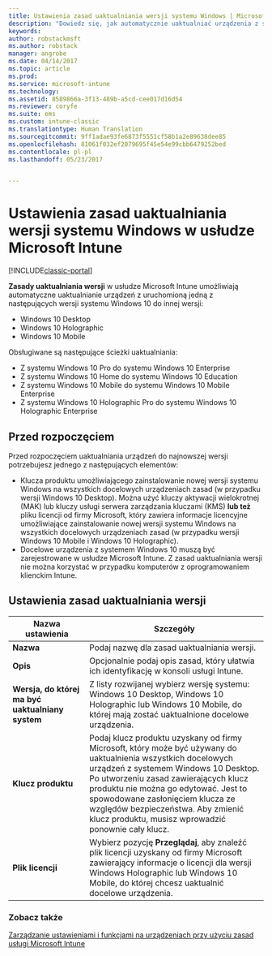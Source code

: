 ```yaml
---
title: Ustawienia zasad uaktualniania wersji systemu Windows | Microsoft Docs
description: "Dowiedz się, jak automatycznie uaktualniać urządzenia z systemem Windows 10 do innej wersji za pomocą usługi Intune."
keywords: 
author: robstackmsft
ms.author: robstack
manager: angrobe
ms.date: 04/14/2017
ms.topic: article
ms.prod: 
ms.service: microsoft-intune
ms.technology: 
ms.assetid: 8589866a-3f13-489b-a5cd-cee017d16d54
ms.reviewer: coryfe
ms.suite: ems
ms.custom: intune-classic
ms.translationtype: Human Translation
ms.sourcegitcommit: 9ff1adae93fe6873f5551cf58b1a2e89638dee85
ms.openlocfilehash: 81061f032ef2079695f45e54e99cbb6479252bed
ms.contentlocale: pl-pl
ms.lasthandoff: 05/23/2017


---
```


# <a name="windows-edition-upgrade-policy-settings-in-microsoft-intune"></a>Ustawienia zasad uaktualniania wersji systemu Windows w usłudze Microsoft Intune

[!INCLUDE[classic-portal](../includes/classic-portal.md)]

**Zasady uaktualniania wersji** w usłudze Microsoft Intune umożliwiają automatyczne uaktualnianie urządzeń z uruchomioną jedną z następujących wersji systemu Windows 10 do innej wersji:
* Windows 10 Desktop
* Windows 10 Holographic
* Windows 10 Mobile

Obsługiwane są następujące ścieżki uaktualniania:
- Z systemu Windows 10 Pro do systemu Windows 10 Enterprise
- Z systemu Windows 10 Home do systemu Windows 10 Education
- Z systemu Windows 10 Mobile do systemu Windows 10 Mobile Enterprise
- Z systemu Windows 10 Holographic Pro do systemu Windows 10 Holographic Enterprise

## <a name="before-you-start"></a>Przed rozpoczęciem
Przed rozpoczęciem uaktualniania urządzeń do najnowszej wersji potrzebujesz jednego z następujących elementów:
* Klucza produktu umożliwiającego zainstalowanie nowej wersji systemu Windows na wszystkich docelowych urządzeniach zasad (w przypadku wersji Windows 10 Desktop). Można użyć kluczy aktywacji wielokrotnej (MAK) lub kluczy usługi serwera zarządzania kluczami (KMS)
**lub też** pliku licencji od firmy Microsoft, który zawiera informacje licencyjne umożliwiające zainstalowanie nowej wersji systemu Windows na wszystkich docelowych urządzeniach zasad (w przypadku wersji Windows 10 Mobile i Windows 10 Holographic).
* Docelowe urządzenia z systemem Windows 10 muszą być zarejestrowane w usłudze Microsoft Intune. Z zasad uaktualniania wersji nie można korzystać w przypadku komputerów z oprogramowaniem klienckim Intune.

## <a name="edition-upgrade-policy-settings"></a>Ustawienia zasad uaktualniania wersji

|Nazwa ustawienia|Szczegóły|
|-|-|
|**Nazwa**|Podaj nazwę dla zasad uaktualniania wersji.|
|**Opis**|Opcjonalnie podaj opis zasad, który ułatwia ich identyfikację w konsoli usługi Intune.
|**Wersja, do której ma być uaktualniany system**|Z listy rozwijanej wybierz wersję systemu: Windows 10 Desktop, Windows 10 Holographic lub Windows 10 Mobile, do której mają zostać uaktualnione docelowe urządzenia.
|**Klucz produktu**|Podaj klucz produktu uzyskany od firmy Microsoft, który może być używany do uaktualnienia wszystkich docelowych urządzeń z systemem Windows 10 Desktop.<br>Po utworzeniu zasad zawierających klucz produktu nie można go edytować. Jest to spowodowane zasłonięciem klucza ze względów bezpieczeństwa. Aby zmienić klucz produktu, musisz wprowadzić ponownie cały klucz.
|**Plik licencji**|Wybierz pozycję **Przeglądaj**, aby znaleźć plik licencji uzyskany od firmy Microsoft zawierający informacje o licencji dla wersji Windows Holographic lub Windows 10 Mobile, do której chcesz uaktualnić docelowe urządzenia.

### <a name="see-also"></a>Zobacz także
[Zarządzanie ustawieniami i funkcjami na urządzeniach przy użyciu zasad usługi Microsoft Intune](manage-settings-and-features-on-your-devices-with-microsoft-intune-policies.md)

